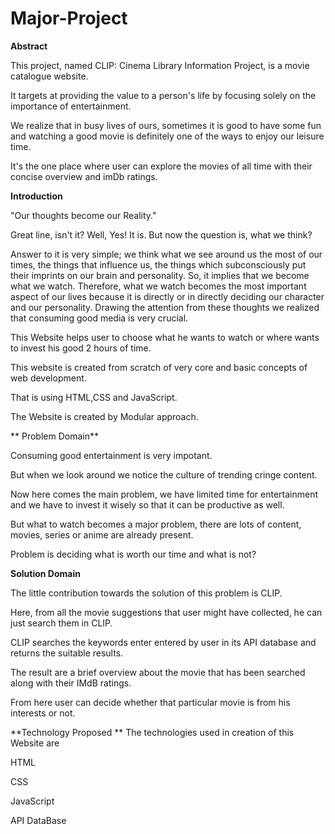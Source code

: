 # Major-Project

**Abstract**

This project, named CLIP: Cinema Library Information Project, is a movie catalogue website.

It targets at providing the value to a person's life by focusing solely on the importance of entertainment.

We realize that in busy lives of ours, sometimes it is good to have some fun and watching a good movie is definitely one of the ways to enjoy our leisure time.

It's the one place where user can explore the movies of all time with their concise overview and imDb ratings.


**Introduction**

"Our thoughts become our Reality."

Great line, isn't it? Well, Yes! It is. But now the question is, what we think?

Answer to it is very simple; we think what we see around us the most of our times, the things that influence us, the things which subconsciously put their imprints on our brain and personality. So, it implies that we become what we watch. Therefore, what we watch becomes the most important aspect of our lives because it is directly or in directly deciding our character and our personality. Drawing the attention from these thoughts we realized that consuming good media is very crucial.

This Website helps user to choose what he wants to watch or where wants to invest his good 2 hours of time.

This website is created from scratch of very core and basic concepts of web development.

That is using HTML,CSS and JavaScript.

The Website is created by Modular approach.

** Problem Domain**

Consuming good entertainment is very impotant.

But when we look around we notice the culture of trending cringe content.

Now here comes the main problem, we have limited time for entertainment and we have to invest it wisely so that it can be productive as well.

But what to watch becomes a major problem, there are lots of content, movies, series or anime are already present.

Problem is deciding what is worth our time and what is not?

**Solution Domain**

The little contribution towards the solution of this problem is CLIP.

Here, from all the movie suggestions that user might have collected, he can just search them in CLIP.

CLIP searches the keywords enter entered by user in its API database and returns the suitable results.

The result are a brief overview about the movie that has been searched along with their IMdB ratings.

From here user can decide whether that particular movie is from his interests or not.


**Technology Proposed **
The technologies used in creation of this Website are

HTML

CSS

JavaScript

API DataBase
